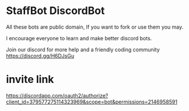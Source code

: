 # StaffBot DiscordBot


All these bots are public domain, If you want to fork or use them you may.

I encourage everyone to learn and make better discord bots.


Join our discord for more help and a friendly coding community
https://discord.gg/H6DJsGu

# invite link
https://discordapp.com/oauth2/authorize?client_id=379577275114323969&scope=bot&permissions=2146958591
